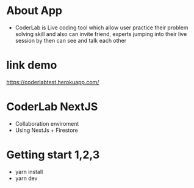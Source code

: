 # About App
- CoderLab is Live coding tool which allow user practice their problem solving skill and also can invite friend, experts jumping into their live session by then can see and talk each other

# link demo 
https://coderlabtest.herokuapp.com/

# CoderLab NextJS 
- Collaboration enviroment
- Using NextJs + Firestore

# Getting start 1,2,3

- yarn install 
- yarn dev
